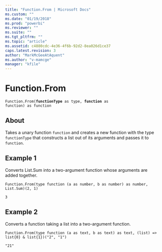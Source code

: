 ```yaml
---
title: "Function.From | Microsoft Docs"
ms.custom: ""
ms.date: "01/19/2018"
ms.prod: "powerbi"
ms.reviewer: ""
ms.suite: ""
ms.tgt_pltfrm: ""
ms.topic: "article"
ms.assetid: c4880cdc-4e36-4f6b-92d2-8ea026d1ce37
caps.latest.revision: 3
author: "MarkMcGeeAtAquent"
ms.author: "v-mamcge"
manager: "kfile"
---
```

# Function.From
<code>Function.From(<b>functionType</b> as type, <b>function</b> as function) as function</code>

## About
Takes a unary function `function` and creates a new function with the type `functionType` that constructs a list out of its arguments and passes it to `function`.

## Example 1
Converts List.Sum into a two-argument function whose arguments are added together.

```
Function.From(type function (a as number, b as number) as number, List.Sum)(2, 1)
```

`3`

## Example 2
Converts a function taking a list into a two-argument function.

```
Function.From(type function (a as text, b as text) as text, (list) => list{0} & list{1})("2", "1")
```

`"21"`

